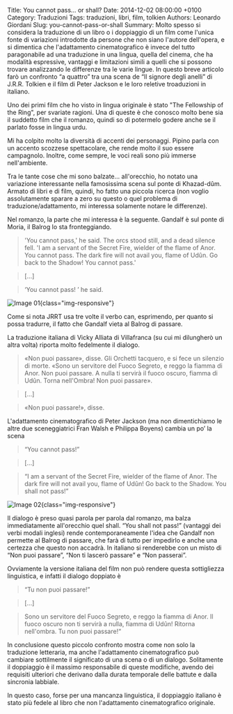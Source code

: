 Title: You cannot pass... or shall?
Date: 2014-12-02 08:00:00 +0100
Category: Traduzioni
Tags: traduzioni, libri, film, tolkien
Authors: Leonardo Giordani
Slug: you-cannot-pass-or-shall
Summary: Molto spesso si considera la traduzione di un libro o i doppiaggio di un film come l'unica fonte di variazioni introdotte da persone che non siano l'autore dell'opera, e si dimentica che l'adattamento cinematografico è invece del tutto paragonabile ad una traduzione in una lingua, quella del cinema, che ha modalità espressive, vantaggi e limitazioni simili a quelli che si possono trovare analizzando le differenze tra le varie lingue. In questo breve articolo farò un confronto “a quattro” tra una scena de “Il signore degli anelli” di J.R.R. Tolkien e il film di Peter Jackson e le loro reletive troaduzioni in italiano.

Uno dei primi film che ho visto in lingua originale è stato "The Fellowship of the Ring", per svariate ragioni. Una di queste è che conosco molto bene sia il suddetto film che il romanzo, quindi so di potermelo godere anche se il parlato fosse in lingua urdu.

Mi ha colpito molto la diversità di accenti dei personaggi. Pipino parla con un accento scozzese spettacolare, che rende molto il suo essere campagnolo. Inoltre, come sempre, le voci reali sono più immerse nell'ambiente.

Tra le tante cose che mi sono balzate... all'orecchio, ho notato una variazione interessante nella famosissima scena sul ponte di Khazad-dûm. Armato di libri e di film, quindi, ho fatto una piccola ricerca (non voglio assolutamente sparare a zero su questo o quel problema di traduzione/adattamento, mi interessa solamente notare le differenze).

Nel romanzo, la parte che mi interessa è la seguente. Gandalf è sul ponte di Moria, il Balrog lo sta fronteggiando.

> 'You cannot pass,' he said. The orcs stood still, and a dead silence fell. 'I am a servant of the Secret Fire, wielder of the flame of Anor. You cannot pass. The dark fire will not avail you, flame of Udûn. Go back to the Shadow! You cannot pass.'

>[...]

>‘You cannot pass! ’ he said.

![Image 01](/images/you-cannot-pass-or-shall/fig01.jpg){class="img-responsive"}

Come si nota JRRT usa tre volte il verbo can, esprimendo, per quanto si possa tradurre, il fatto che Gandalf vieta al Balrog di passare.

La traduzione italiana di Vicky Alliata di Villafranca (su cui mi dilungherò un altra volta) riporta molto fedelmente il dialogo.

> «Non puoi passare», disse. Gli Orchetti tacquero, e si fece un silenzio di morte. «Sono un servitore del Fuoco Segreto, e reggo la fiamma di Anor. Non puoi passare. A nulla ti servirà il fuoco oscuro, fiamma di Udûn. Torna nell'Ombra! Non puoi passare».

> [...]

> «Non puoi passare!», disse.

L'adattamento cinematografico di Peter Jackson (ma non dimentichiamo le altre due sceneggiatrici Fran Walsh e Philippa Boyens) cambia un po’ la scena

> “You cannot pass!”

> [...]

> “I am a servant of the Secret Fire, wielder of the flame of Anor. The dark fire will not avail you, flame of Udûn! Go back to the Shadow. You shall not pass!”

![Image 02](/images/you-cannot-pass-or-shall/fig02.jpg){class="img-responsive"}

Il dialogo è preso quasi parola per parola dal romanzo, ma balza immediatamente all'orecchio quel shall. “You shall not pass!” (vantaggi dei verbi modali inglesi) rende contemporaneamente l'idea che Gandalf non permette al Balrog di passare, che farà di tutto per impedirlo e anche una certezza che questo non accadrà. In italiano si renderebbe con un misto di “Non puoi passare”, “Non ti lascerò passare” e “Non passerai”.

Ovviamente la versione italiana del film non può rendere questa sottigliezza linguistica, e infatti il dialogo doppiato è

> “Tu non puoi passare!”

> [...]

> Sono un servitore del Fuoco Segreto, e reggo la fiamma di Anor. Il fuoco oscuro non ti servirà a nulla, fiamma di Udûn! Ritorna nell'ombra. Tu non puoi passare!“

In conclusione questo piccolo confronto mostra come non solo la traduzione letteraria, ma anche l'adattamento cinematografico può cambiare sottilmente il significato di una scena o di un dialogo. Solitamente il doppiaggio è il massimo responsabile di queste modifiche, avendo dei requisiti ulteriori che derivano dalla durata temporale delle battute e dalla sincronia labbiale.

In questo caso, forse per una mancanza linguistica, il doppiaggio italiano è stato più fedele al libro che non l'adattamento cinematografico originale.